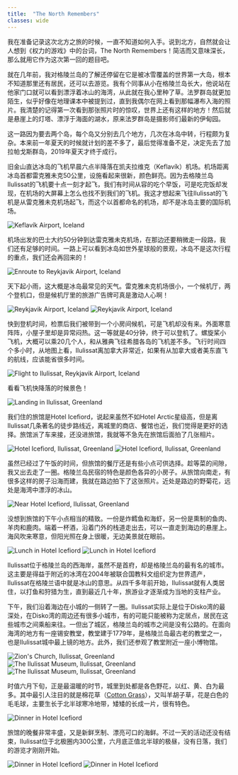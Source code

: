 ```yaml
---
title:  "The North Remembers"
classes: wide
---
```


我在准备记录这次北方之旅的时候，一直不知道如何入手。说到北方，自然就会让人想到《权力的游戏》中的台词，The North Remembers！简洁而又意味深长，那么就用它作为这次第一回的题目吧。

就在几年前，我对格陵兰岛的了解还停留在它是被冰雪覆盖的世界第一大岛，根本不知道那里还有居民，还可以去游览。我有个同事从小在格陵兰岛长大，他说站在他家门口就可以看到漂浮着冰山的海湾，从此就在我心里种了草。法罗群岛就更加陌生，似乎好像在地理课本中被提到过，直到我偶尔在网上看到那幅瀑布入海的照片。我清楚的记得第一次看到那张照片时的惊叹，世界上还有这样的地方！然后就是悬崖上的灯塔、漂浮于海面的湖水，原来法罗群岛是摄影师们最新的伊甸园。

这一路因为要去两个岛，每个岛又分别去几个地方，几次在冰岛中转，行程颇为复杂。本来前一年夏天的时候就计划的差不多了，最后觉得准备不足，决定先去了加拉帕戈斯群岛，2019年夏天才终于成行。

旧金山直达冰岛的飞机早晨六点半降落在凯夫拉维克（Keflavík）机场。机场距离冰岛首都雷克雅未克50公里，设施看起来很新，颜色鲜亮。因为去格陵兰岛Ilulissat的飞机要十点一刻才起飞，我们有时间从容的吃个早饭，可是吃完饭却发现，在机场的大屏幕上怎么也找不到我们的飞机。我这才想起来飞往Ilulissat的飞机是从雷克雅未克机场起飞，而这个以首都命名的机场，却不是冰岛主要的国际机场。

![Keflavík Airport, Iceland](https://ik.imagekit.io/wavelet/2019-Greenland/tr:n-blogs_w/MVIMG_20190628_063536.jpg)

机场出发的巴士大约50分钟到达雷克雅未克机场，在那边还要稍微走一段路，我们还有足够的时间。一路上可以看到冰岛如世外星球般的景观，冰岛不是这次行程的重点，我们还会再回来的！

![Enroute to Reykjavik Airport, Iceland](https://ik.imagekit.io/wavelet/2019-Greenland/tr:n-blogs_w/IMG_20190628_074933.jpg)

天下起小雨，这大概是冰岛最常见的天气。雷克雅未克机场很小，一个候机厅，两个登机口，但是候机厅里的旅游广告牌可真是激动人心啊！

![Reykjavik Airport, Iceland](https://ik.imagekit.io/wavelet/2019-Greenland/tr:n-blogs_w/IMG_20190628_091903.jpg)
![Reykjavik Airport, Iceland](https://ik.imagekit.io/wavelet/2019-Greenland/tr:n-blogs_w/MVIMG_20190628_084105.jpg)

快到登机时间，检票后我们被带到一个小房间候机，可是飞机却没有来。外面寒意阵阵，小屋子里却是异常闷热。这一等就是40分钟，终于可以登机了。螺旋桨小飞机，大概可以乘20几个人，和从雅典飞往希腊各岛的飞机差不多。飞行时间四个多小时，从地图上看，Ilulissat离加拿大非常近，如果有从加拿大或者美东直飞的航线，应该能省很多时间。

![Flight to Ilulissat, Reykjavik Airport, Iceland](https://ik.imagekit.io/wavelet/2019-Greenland/tr:n-blogs_w/IMG_20190628_103426.jpg)

看看飞机快降落的时候景色！

![Landing in Ilulissat, Greenland](https://ik.imagekit.io/wavelet/2019-Greenland/tr:n-blogs_w/IMG_20190628_135719.jpg)

我们住的旅馆是Hotel Icefiord，说起来虽然不如Hotel Arctic星级高，但是离Ilulissat几条著名的徒步路线近，离城里的商店、餐馆也近，我们觉得是更好的选择。旅馆派了车来接，还没进旅馆，我就等不急先在旅馆后面拍了几张相片。

![Hotel Icefiord, Ilulissat, Greenland](https://ik.imagekit.io/wavelet/2019-Greenland/tr:n-blogs_w/IMG_20190628_125341.jpg)
![Hotel Icefiord, Ilulissat, Greenland](https://ik.imagekit.io/wavelet/2019-Greenland/tr:n-blogs_w/IMG_20190628_125520.jpg)

虽然已经过了午饭的时间，但旅馆的餐厅还是有些小点可供选择。趁等菜的间隙，我又出去走了一圈。格陵兰岛民宿的特色是颜色各异的小房子。从旅馆向南走，有很多这样的房子沿海而建，我就在路边拍下了这张照片。近处是路边的野菊花，远处是海湾中漂浮的冰山。

![Near Hotel Icefiord, Ilulissat, Greenland](https://ik.imagekit.io/wavelet/2019-Greenland/tr:n-blogs_w/IMG_20190628_132044-01.jpg)

没想到旅馆的下午小点相当的精致。一份是炸鳕鱼和海虾，另一份是熏制的鱼肉、羊肉和鹿肉。端着一杯酒，沿着门外的栈道走出去，可以一直走到海边的悬崖上。海风吹来寒意，但阳光照在身上很暖，无边美景就在眼前。

![Lunch in Hotel Icefiord](https://ik.imagekit.io/wavelet/2019-Greenland/tr:n-blogs_w/IMG_20190628_132838.jpg)
![Lunch in Hotel Icefiord](https://ik.imagekit.io/wavelet/2019-Greenland/tr:n-blogs_h/IMG_20190628_133002.jpg)

Ilulissat位于格陵兰岛的西海岸，虽然不是首府，却是格陵兰岛的最有名的城市。这主要是得益于附近的冰湾在2004年被联合国教科文组织定为世界遗产，Ilulissat在格陵兰语中就是冰山的意思。从四千多年前开始，Ilulissat就有人类居住，以打鱼和狩猎为生，直到最近几十年，旅游业才逐渐成为当地的支柱产业。

下午，我们沿着海边在小城的一侧转了一圈。Ilulissat实际上是位于Disko湾的最深处，在Disko湾的周边还有很多小城市，有的可能只能被称为定居点，居民在这些城市之间乘船来往。一但出了城区，格陵兰岛的城市之间是没有公路的。在面向海湾的地方有一座锡安教堂，教堂建于1779年，是格陵兰岛最古老的教堂之一，也是Ilulissat城中最上镜的地方。此外，我们还参观了教堂附近一座小博物馆。

![Zion's Church, Ilulissat, Greenland](https://ik.imagekit.io/wavelet/2019-Greenland/tr:n-blogs_w/_90A1615.jpg)
![The Ilulissat Museum, Ilulissat, Greenland](https://ik.imagekit.io/wavelet/2019-Greenland/tr:n-blogs_w/_90A1610-Edit.jpg)
![The Ilulissat Museum, Ilulissat, Greenland](https://ik.imagekit.io/wavelet/2019-Greenland/tr:n-blogs_h/_90A1611.jpg)

时值六月下旬，正是最温暖的时节，城里到处都是各色野花，以红、黄、白为最多。其中最引人注目的就是棉花草（[Cotton Grass](https://en.wikipedia.org/wiki/Eriophorum)），又叫羊胡子草，花是白色的毛毛球，主要生长于北半球寒冷地带，矮矮的长成一片，很有特色。

![Dinner in Hotel Icefiord](https://ik.imagekit.io/wavelet/2019-Greenland/tr:n-blogs_w/_90A1614.jpg)

旅馆的晚餐非常丰盛，又是新鲜烹制、漂亮可口的海鲜。不过一天的活动还没有结束，Ilulissat位于北极圈内300公里，六月底正值北半球的极昼，没有日落，我们的游览才刚刚开始。

![Dinner in Hotel Icefiord](https://ik.imagekit.io/wavelet/2019-Greenland/tr:n-blogs_w/IMG_20190628_185255.jpg)
![Dinner in Hotel Icefiord](https://ik.imagekit.io/wavelet/2019-Greenland/tr:n-blogs_w/00100lPORTRAIT_00100_BURST20190628192733006_COVER.jpg)

